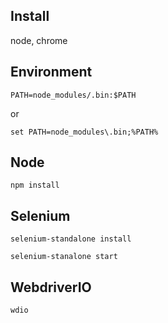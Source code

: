 ## Install

node, chrome

## Environment

```
PATH=node_modules/.bin:$PATH
```

or

```
set PATH=node_modules\.bin;%PATH%
```

## Node

```
npm install
```

## Selenium

```
selenium-standalone install

selenium-stanalone start
```

## WebdriverIO

```
wdio
```
